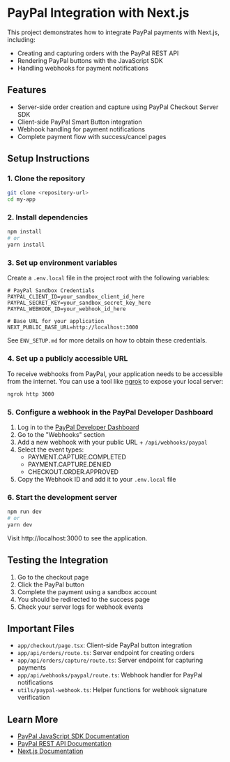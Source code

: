 # PayPal Integration with Next.js

This project demonstrates how to integrate PayPal payments with Next.js, including:

- Creating and capturing orders with the PayPal REST API
- Rendering PayPal buttons with the JavaScript SDK
- Handling webhooks for payment notifications

## Features

- Server-side order creation and capture using PayPal Checkout Server SDK
- Client-side PayPal Smart Button integration
- Webhook handling for payment notifications
- Complete payment flow with success/cancel pages

## Setup Instructions

### 1. Clone the repository

```bash
git clone <repository-url>
cd my-app
```

### 2. Install dependencies

```bash
npm install
# or
yarn install
```

### 3. Set up environment variables

Create a `.env.local` file in the project root with the following variables:

```
# PayPal Sandbox Credentials
PAYPAL_CLIENT_ID=your_sandbox_client_id_here
PAYPAL_SECRET_KEY=your_sandbox_secret_key_here
PAYPAL_WEBHOOK_ID=your_webhook_id_here

# Base URL for your application
NEXT_PUBLIC_BASE_URL=http://localhost:3000
```

See `ENV_SETUP.md` for more details on how to obtain these credentials.

### 4. Set up a publicly accessible URL

To receive webhooks from PayPal, your application needs to be accessible from the internet. You can use a tool like [ngrok](https://ngrok.com/) to expose your local server:

```bash
ngrok http 3000
```

### 5. Configure a webhook in the PayPal Developer Dashboard

1. Log in to the [PayPal Developer Dashboard](https://developer.paypal.com/dashboard/)
2. Go to the "Webhooks" section
3. Add a new webhook with your public URL + `/api/webhooks/paypal`
4. Select the event types:
   - PAYMENT.CAPTURE.COMPLETED
   - PAYMENT.CAPTURE.DENIED
   - CHECKOUT.ORDER.APPROVED
5. Copy the Webhook ID and add it to your `.env.local` file

### 6. Start the development server

```bash
npm run dev
# or
yarn dev
```

Visit http://localhost:3000 to see the application.

## Testing the Integration

1. Go to the checkout page
2. Click the PayPal button
3. Complete the payment using a sandbox account
4. You should be redirected to the success page
5. Check your server logs for webhook events

## Important Files

- `app/checkout/page.tsx`: Client-side PayPal button integration
- `app/api/orders/route.ts`: Server endpoint for creating orders
- `app/api/orders/capture/route.ts`: Server endpoint for capturing payments
- `app/api/webhooks/paypal/route.ts`: Webhook handler for PayPal notifications
- `utils/paypal-webhook.ts`: Helper functions for webhook signature verification

## Learn More

- [PayPal JavaScript SDK Documentation](https://developer.paypal.com/sdk/js/reference/)
- [PayPal REST API Documentation](https://developer.paypal.com/api/rest/)
- [Next.js Documentation](https://nextjs.org/docs)
